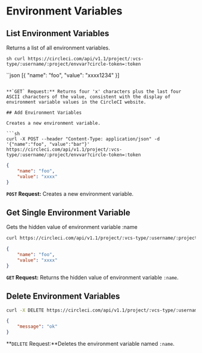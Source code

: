 # Environment Variables

## List Environment Variables

Returns a list of all environment variables.

``sh
curl https://circleci.com/api/v1.1/project/:vcs-type/:username/:project/envvar?circle-token=:token
``

``json
[{
	"name": "foo",
	"value": "xxxx1234"
}]
```

**`GET` Request:** Returns four 'x' characters plus the last four ASCII characters of the value, consistent with the display of environment variable values in the CircleCI website.

## Add Environment Variables

Creates a new environment variable.

```sh
curl -X POST --header "Content-Type: application/json" -d '{"name":"foo", "value":"bar"}' https://circleci.com/api/v1.1/project/:vcs-type/:username/:project/envvar?circle-token=:token
```

```json
{
	"name": "foo",
	"value": "xxxx"
}
```

**`POST` Request:** Creates a new environment variable.

## Get Single Environment Variable
Gets the hidden value of environment variable :name

```sh
curl https://circleci.com/api/v1.1/project/:vcs-type/:username/:project/envvar/:name?circle-token=:token
```

```json
{
	"name": "foo",
	"value": "xxxx"
}
```

**`GET` Request:** Returns the hidden value  of environment variable `:name`.

## Delete Environment Variables

```sh
curl -X DELETE https://circleci.com/api/v1.1/project/:vcs-type/:username/:project/envvar/:name?circle-token=:token
```

```json
{
	"message": "ok"
}
```

**`DELETE` Request:**Deletes the environment variable named `:name`.
